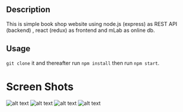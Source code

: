 ## Description 
This is simple book shop website using node.js (express) as REST API (backend) , react (redux) as frontend and mLab as online db.

## Usage
```git clone``` it and thereafter run ```npm install``` then run ```npm start```.

 # Screen Shots 
  ![alt text](https://github.com/taha7ussein007/BookShop_CLIENT/blob/master/scrShots/1.png)
  ![alt text](https://github.com/taha7ussein007/BookShop_CLIENT/blob/master/scrShots/2.png)
  ![alt text](https://github.com/taha7ussein007/BookShop_CLIENT/blob/master/scrShots/3.png)
  ![alt text](https://github.com/taha7ussein007/BookShop_CLIENT/blob/master/scrShots/4.png)
